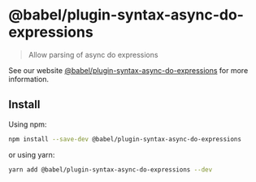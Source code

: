 # @babel/plugin-syntax-async-do-expressions

> Allow parsing of async do expressions

See our website [@babel/plugin-syntax-async-do-expressions](https://babeljs.io/docs/en/babel-plugin-syntax-async-do-expressions) for more information.

## Install

Using npm:

```sh
npm install --save-dev @babel/plugin-syntax-async-do-expressions
```

or using yarn:

```sh
yarn add @babel/plugin-syntax-async-do-expressions --dev
```
